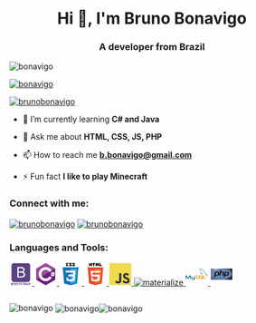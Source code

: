 <h1 align="center">Hi 👋, I'm Bruno Bonavigo</h1>
<h3 align="center">A developer from Brazil</h3>

<p align="left"> <img src="https://komarev.com/ghpvc/?username=bonavigo&label=Profile%20views&color=0e75b6&style=flat" alt="bonavigo" /> </p>

<p align="left"> <a href="https://github.com/ryo-ma/github-profile-trophy"><img src="https://github-profile-trophy.vercel.app/?username=bonavigo" alt="bonavigo" /></a> </p>

<p align="left"> <a href="https://twitter.com/brunobonavigo" target="blank"><img src="https://img.shields.io/twitter/follow/brunobonavigo?logo=twitter&style=for-the-badge" alt="brunobonavigo" /></a> </p>

- 🌱 I’m currently learning **C# and Java**

- 💬 Ask me about **HTML, CSS, JS, PHP**

- 📫 How to reach me **b.bonavigo@gmail.com**

- ⚡ Fun fact **I like to play Minecraft**

<h3 align="left">Connect with me:</h3>
<p align="left">
<a href="https://twitter.com/brunobonavigo" target="blank"><img align="center" src="https://raw.githubusercontent.com/rahuldkjain/github-profile-readme-generator/master/src/images/icons/Social/twitter.svg" alt="brunobonavigo" height="30" width="40" /></a>
<a href="https://instagram.com/brunobonavigo" target="blank"><img align="center" src="https://raw.githubusercontent.com/rahuldkjain/github-profile-readme-generator/master/src/images/icons/Social/instagram.svg" alt="brunobonavigo" height="30" width="40" /></a>
</p>

<h3 align="left">Languages and Tools:</h3>
<p align="left"> <a href="https://getbootstrap.com" target="_blank"> <img src="https://raw.githubusercontent.com/devicons/devicon/master/icons/bootstrap/bootstrap-plain-wordmark.svg" alt="bootstrap" width="40" height="40"/> </a> <a href="https://www.w3schools.com/cs/" target="_blank"> <img src="https://raw.githubusercontent.com/devicons/devicon/master/icons/csharp/csharp-original.svg" alt="csharp" width="40" height="40"/> </a> <a href="https://www.w3schools.com/css/" target="_blank"> <img src="https://raw.githubusercontent.com/devicons/devicon/master/icons/css3/css3-original-wordmark.svg" alt="css3" width="40" height="40"/> </a> <a href="https://www.w3.org/html/" target="_blank"> <img src="https://raw.githubusercontent.com/devicons/devicon/master/icons/html5/html5-original-wordmark.svg" alt="html5" width="40" height="40"/> </a> <a href="https://developer.mozilla.org/en-US/docs/Web/JavaScript" target="_blank"> <img src="https://raw.githubusercontent.com/devicons/devicon/master/icons/javascript/javascript-original.svg" alt="javascript" width="40" height="40"/> </a> <a href="https://materializecss.com/" target="_blank"> <img src="https://raw.githubusercontent.com/prplx/svg-logos/5585531d45d294869c4eaab4d7cf2e9c167710a9/svg/materialize.svg" alt="materialize" width="40" height="40"/> </a> <a href="https://www.mysql.com/" target="_blank"> <img src="https://raw.githubusercontent.com/devicons/devicon/master/icons/mysql/mysql-original-wordmark.svg" alt="mysql" width="40" height="40"/> </a> <a href="https://www.php.net" target="_blank"> <img src="https://raw.githubusercontent.com/devicons/devicon/master/icons/php/php-original.svg" alt="php" width="40" height="40"/> </a> </p>

<div style="display:flex;">
  <p><img align="left" src="https://github-readme-stats.vercel.app/api/top-langs?username=bonavigo&show_icons=true&locale=en&layout=compact" alt="bonavigo" /></p>

  <p>&nbsp;<img align="center" src="https://github-readme-stats.vercel.app/api?username=bonavigo&show_icons=true&locale=en" alt="bonavigo" /></p>

  <p><img align="center" src="https://github-readme-streak-stats.herokuapp.com/?user=bonavigo&" alt="bonavigo" /></p>
</div>
